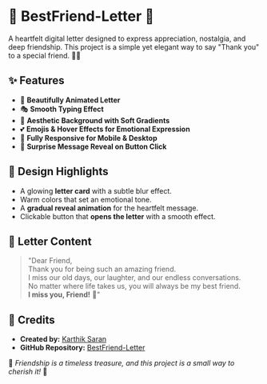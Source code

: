 # 💌 BestFriend-Letter 💖

A heartfelt digital letter designed to express appreciation, nostalgia, and deep friendship. This project is a simple yet elegant way to say "Thank you" to a special friend. 🌸✨

## ✨ Features

- 📜 **Beautifully Animated Letter**
- 🎭 **Smooth Typing Effect**
- 🎨 **Aesthetic Background with Soft Gradients**
- 💕 **Emojis & Hover Effects for Emotional Expression**
- 📱 **Fully Responsive for Mobile & Desktop**
- 🎁 **Surprise Message Reveal on Button Click**

## 🎨 Design Highlights

- A glowing **letter card** with a subtle blur effect.
- Warm colors that set an emotional tone.
- A **gradual reveal animation** for the heartfelt message.
- Clickable button that **opens the letter** with a smooth effect.

## 📝 Letter Content

> "Dear Friend,  
> Thank you for being such an amazing friend.  
> I miss our old days, our laughter, and our endless conversations.  
> No matter where life takes us, you will always be my best friend.  
> **I miss you, Friend!** 💖"

## 📌 Credits

- **Created by:** [Karthik Saran](https://github.com/karthiksaran018)
- **GitHub Repository:** [BestFriend-Letter](https://github.com/karthiksaran018/BestFriend-Letter)

💖 *Friendship is a timeless treasure, and this project is a small way to cherish it!* 💖
